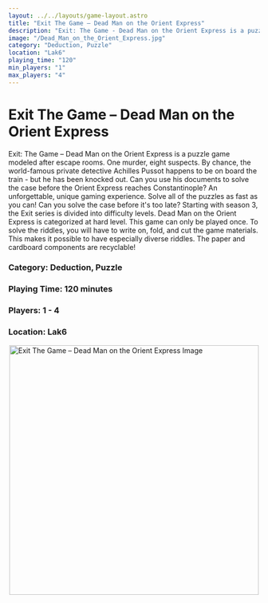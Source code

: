 ```yaml
---
layout: ../../layouts/game-layout.astro
title: "Exit The Game – Dead Man on the Orient Express"
description: "Exit: The Game - Dead Man on the Orient Express is a puzzle game modeled after escape rooms."
image: "/Dead_Man_on_the_Orient_Express.jpg"
category: "Deduction, Puzzle"
location: "Lak6"
playing_time: "120"
min_players: "1"
max_players: "4"
---
```

# Exit The Game – Dead Man on the Orient Express

Exit: The Game &ndash; Dead Man on the Orient Express is a puzzle game modeled after escape rooms.  One murder, eight suspects. By chance, the world-famous private detective Achilles Pussot happens to be on board the train - but he has been knocked out. Can you use his documents to solve the case before the Orient Express reaches Constantinople?  An unforgettable, unique gaming experience. Solve all of the puzzles as fast as you can! Can you solve the case before it's too late?  Starting with season 3, the Exit series is divided into difficulty levels.  Dead Man on the Orient Express  is categorized at hard level.  This game can only be played once. To solve the riddles, you will have to write on, fold, and cut the game materials. This makes it possible to have especially diverse riddles. The paper and cardboard components are recyclable!  

### Category: Deduction, Puzzle

### Playing Time: 120 minutes

### Players: 1 - 4

### Location: Lak6

<img src="/Dead_Man_on_the_Orient_Express.jpg" alt="Exit The Game – Dead Man on the Orient Express Image" width="500" style="display: block; margin: 0 auto">

    